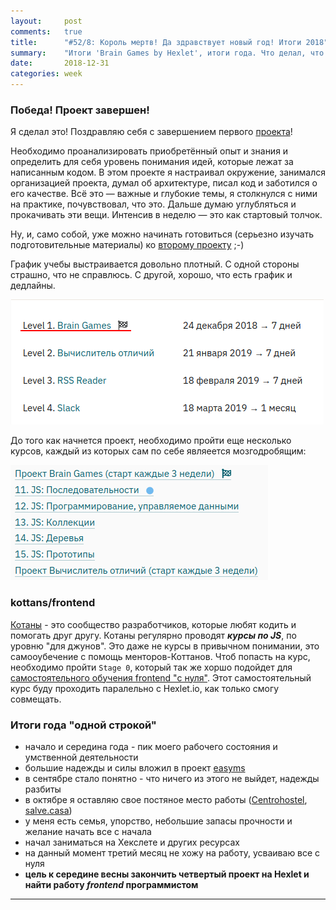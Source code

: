 ```yaml
---
layout:     post
comments:   true
title:      "#52/8: Король мертв! Да здравствует новый год! Итоги 2018"
summary:    "Итоги 'Brain Games by Hexlet', итоги года. Что делал, что важно, намеки на планы :-) "
date:       2018-12-31
categories: week
---
```


### Победа! Проект завершен!

Я сделал это! Поздравляю себя с завершением первого [проекта](https://ru.hexlet.io/professions/frontend#projects)!

Необходимо проанализировать приобретённый опыт и знания и определить для себя уровень понимания 
идей, которые лежат за написанным кодом. В этом проекте я настраивал окружение, занимался 
организацией проекта, думал об архитектуре, писал код и заботился о его качестве. Всё это — 
важные и глубокие темы, я столкнулся с ними на практике, почувствовал, что это. Дальше думаю 
углубляться и прокачивать эти вещи. Интенсив в неделю — это как стартовый толчок.

Ну, и, само собой, уже можно начинать готовиться (серьезно изучать подготовительные материалы) ко
 [второму проекту](https://ru.hexlet.io/projects/3/sessions/401) ;-)

График учебы выстраивается довольно плотный. С одной стороны страшно, что не справлюсь. С другой,
 хорошо, что есть график и дедлайны.
 
 ![График проектов](/images/projectsSchedule.png)
 
 До того как начнется проект, необходимо пройти еще несколько курсов, каждый из которых сам по 
 себе являеется мозгодробящим:
 
 ![Курсы, которые нужно закончить до начала второго проекта](/images/toBeDoneBeforeSecondProject.png) 

### kottans/frontend

[Котаны](http://kottans.org/) - это сообщество разработчиков, которые любят кодить и помогать 
друг другу. Котаны регулярно проводят _**курсы по JS**_, по уровню "для джунов". Это даже не 
курсы в 
привычном понимании, это самооубечение с помощь менторов-Коттанов. Чтоб попасть на курс, 
необходимо пройти `Stage 0`, который так же хоршо подойдет для  [самостоятельного обучения 
frontend "с нуля"](https://github.com/kottans/frontend). Этот самостоятельный курс буду проходить
 паралельно с Hexlet.io, как только смогу совмещать. 
 
 
 <h3> Итоги года "одной строкой" </h3>
 
 
 * начало и середина года - пик моего рабочего состояния и умственной деятельности
 * большие надежды и силы вложил в проект [easyms](http://easyms.co)
 * в сентябре стало понятно - что ничего из этого не выйдет, надежды разбиты
 * в октябре я оставляю свое постяное место работы ([Centrohostel](https://inhostel.org/), [salve.casa](http://salve.casa/))
 * у меня есть семья, упорство, небольшие запасы прочности и желание начать все с начала
 * начал заниматься на Хекслете и других ресурсах
 * на данный момент третий месяц не хожу на работу, усваиваю все с нуля
 * **цель к середине весны закончить четвертый проект на Hexlet и найти работу 
 _frontend_ программистом**
<hr>
